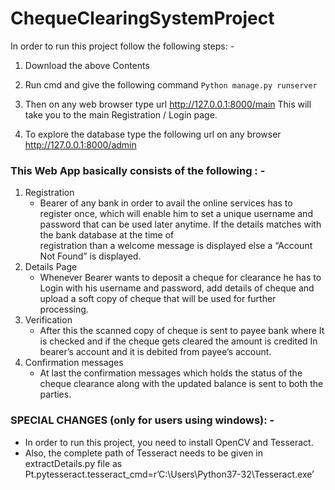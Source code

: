 # ChequeClearingSystemProject

In order to run this project follow the following steps: -
1. Download the above Contents
2. Run cmd and give the following command
       `Python manage.py runserver`
       
3. Then on any web browser type url
        http://127.0.0.1:8000/main
        This will take you to the main Registration / Login page.
           
        
4. To explore the database type the following url on any browser
        http://127.0.0.1:8000/admin


### This Web App basically consists of the following : -

1.  Registration
     - Bearer of any bank in order to avail the online services has to        
     register once, which will enable him to set a unique username 
     and password that can be used later anytime.
     If the details matches with the bank database at the time of   
     registration than a welcome message is displayed else a “Account 
     Not Found” is displayed.
2. Details Page
   -  Whenever Bearer wants to deposit a cheque for clearance he has to
       Login with his username and password, add details of cheque and
      upload a soft copy of cheque that will be used for further processing.
3. Verification
   - After this the scanned copy of cheque is sent to payee bank where 
        It is checked and if the cheque gets cleared the amount is credited 
        In bearer’s account and it is debited from payee’s account.
4. Confirmation messages
   -  At last the confirmation messages which holds the status of the 
       cheque clearance along with the updated balance is sent to both the 
       parties.
      


### SPECIAL CHANGES (only for users using windows): -
- In order to run this project, you need to install OpenCV and Tesseract.
- Also, the complete path of Tesseract needs to be given in extractDetails.py file as
Pt.pytesseract.tesseract_cmd=r’C:\Users\Python37-32\Tesseract.exe’
